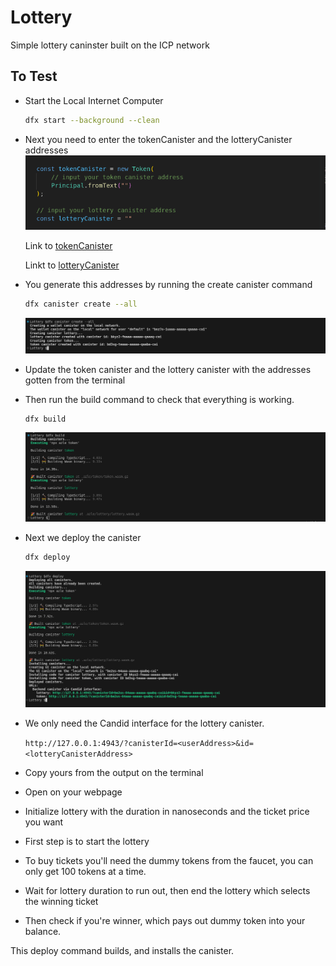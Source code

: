 # Lottery

Simple lottery caninster built on the ICP network

## To Test

- Start the Local Internet Computer

    ```bash
    dfx start --background --clean
    ```

- Next you need to enter the tokenCanister and the lotteryCanister addresses
    ![image](./src/assets/canister.png)

    Link to [tokenCanister](https://github.com/JoE11-y/Lottery-Canister/blob/main/src/lotteryCanister/index.ts#L8C27-L8C27)

    Linkt to [lotteryCanister](https://github.com/JoE11-y/Lottery-Canister/blob/main/src/lotteryCanister/index.ts#L12)

- You generate this addresses by running the create canister command

    ```bash
    dfx canister create --all
    ```

    ![image](./src/assets/terminal.png)

- Update the token canister and the lottery canister with the addresses gotten from the terminal
  
- Then run the build command to check that everything is working.

    ```bash
    dfx build
    ```

    ![image](./src/assets/build.png)

- Next we deploy the canister

    ```bash
    dfx deploy
    ```

    ![image](./src/assets/deplos.png)

- We only need the Candid interface for the lottery canister.

    `http://127.0.0.1:4943/?canisterId=<userAddress>&id=<lotteryCanisterAddress>`

- Copy yours from the output on the terminal

- Open on your webpage
  
- Initialize lottery with the duration in nanoseconds and the ticket price you want

- First step is to start the lottery

- To buy tickets you'll need the dummy tokens from the faucet, you can only get 100 tokens at a time.

- Wait for lottery duration to run out, then end the lottery which selects the winning ticket

- Then check if you're winner, which pays out dummy token into your balance.


This deploy command builds, and installs the canister.
